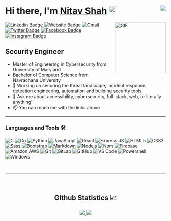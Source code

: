 # Hi there, I'm <a href="https://nitav.me/" target="_blank">Nitav Shah</a> <img src="https://media.giphy.com/media/hvRJCLFzcasrR4ia7z/giphy.gif" width="25px"> <img align="right" src="https://api.visitorbadge.io/api/visitors?path=shahnitav&countColor=%23f47373">

<img align="right" alt="GIF" height="160px" src="https://media.giphy.com/media/du3J3cXyzhj75IOgvA/giphy.gif" />

[![Linkedin Badge](https://img.shields.io/badge/-LinkedIn-0e76a8?style=for-the-badge&logo=Linkedin&logoColor=white)](https://www.linkedin.com/in/nitavshah/)
[![Website Badge](https://img.shields.io/badge/Website-3b5998?style=for-the-badge&logo=google-chrome&logoColor=white)](https://nitav.me/)
[![Gmail](https://img.shields.io/badge/-GMAIL-D14836?style=for-the-badge&logo=gmail&logoColor=white)](mailto:shahnitav@gmail.com)
[![Twitter Badge](https://img.shields.io/badge/-Twitter-00acee?style=for-the-badge&logo=Twitter&logoColor=white)](https://twitter.com/shah_nitav)
[![Facebook Badge](https://img.shields.io/badge/Facebook-1877F2?style=for-the-badge&logo=facebook&logoColor=white)](https://www.facebook.com/nitav.shah.7)
[![Instagram Badge](https://img.shields.io/badge/-Instagram-e4405f?style=for-the-badge&logo=Instagram&logoColor=white)](https://www.instagram.com/fakenitav/)


## Security Engineer

- Master of Engineering in Cybersecurity from University of Maryland
- Bachelor of Computer Science from Navrachana University
- :test_tube: Working on securing the threat landscape, incident response, detection engineering, automation and building security tools
- :speech_balloon: Ask me about accessibility, cybersecurity, full-stack, web, or literally anything!
- :mailbox: You can reach me with the links above

---

### Languages and Tools 🛠 

![C](http://img.shields.io/badge/-C-A8B9CC?style=flat-square&logo=c&logoColor=ffffff)
![Go](https://img.shields.io/badge/Go-00ADD8?style=flat-square&logo=go&logoColor=white)
![Python](http://img.shields.io/badge/-Python-3776AB?style=flat-square&logo=python&logoColor=ffffff)
![JavaScript](https://img.shields.io/badge/-JavaScript-%23F7DF1C?style=flat-square&logo=javascript&logoColor=000000&labelColor=%23F7DF1C&color=%23FFCE5A)
![React](https://img.shields.io/badge/-React-61DAFB?style=flat-square&logo=react&logoColor=ffffff)
![Express.JS](https://img.shields.io/badge/Express.js-404D59?style=flat-square)
![HTML5](https://img.shields.io/badge/-HTML5-%23E44D27?style=flat-square&logo=html5&logoColor=ffffff)
![CSS3](https://img.shields.io/badge/-CSS3-%231572B6?style=flat-square&logo=css3)
![Sass](https://img.shields.io/badge/-Sass-%23CC6699?style=flat-square&logo=sass&logoColor=ffffff)
![Bootstrap](https://img.shields.io/badge/-Bootstrap-563D7C?style=flat-square&logo=Bootstrap)
![Markdown](https://img.shields.io/badge/-Markdown-000000?style=flat-square&logo=markdown)
![Nodejs](https://img.shields.io/badge/-Nodejs-339933?style=flat-square&logo=Node.js&logoColor=ffffff)
![Npm](https://img.shields.io/badge/-npm-CB3837?style=flat-square&logo=npm)
![Firebase](https://img.shields.io/badge/-Firebase-FFCA28?style=flat-square&logo=firebase&logoColor=ffffff)
![Amazon AWS](https://img.shields.io/badge/Amazon_AWS-232F3E?style=flat-square&logo=amazon-aws&logoColor=white)
![Git](https://img.shields.io/badge/-Git-%23F05032?style=flat-square&logo=git&logoColor=%23ffffff)
![GitLab](https://img.shields.io/badge/-GitLab-FCA121?style=flat-square&logo=gitlab)
![GitHub](https://img.shields.io/badge/-GitHub-181717?style=flat-square&logo=github)
![VS Code](http://img.shields.io/badge/-VS%20Code-007ACC?style=flat-square&logo=visual-studio-code&logoColor=ffffff)
![Powershell](http://img.shields.io/badge/-Powershell-5391FE?style=flat-square&logo=powershell&logoColor=ffffff)
![Windows](http://img.shields.io/badge/-Windows-0078D6?style=flat-square&logo=windows&logoColor=ffffff)

<br/>

---

<br/>

  <h2 align="center"> Github Statistics 📈 </h2>
  
  <div align="center"> 
     <a href="">
       <img src="https://github-readme-stats.vercel.app/api?username=shahnitav&theme=vue-dark&show_icons=true&hide_border=true&count_private=true" />
    </a>
    <a href="">
      <img src="https://github-readme-stats.vercel.app/api/top-langs/?username=shahnitav&theme=vue-dark&show_icons=true&hide_border=true&layout=compact" />
    </a>
</div
  


